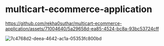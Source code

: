 # multicart-ecommerce-application



https://github.com/rekha0suthar/multicart-ecommerce-application/assets/71004640/5a29658d-ea85-4524-bc8a-93bc53724cff

![7c4768d2-deea-4642-ac1a-05353fc800bd](https://github.com/rekha0suthar/multicart-ecommerce-application/assets/71004640/8ae34f91-5bfb-4f86-bd93-197213ab9b9e)
